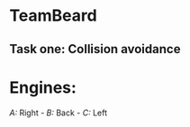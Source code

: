 TeamBeard
=========

Task one: Collision avoidance
-----------------------------

Engines:
========

*A:* Right - *B:* Back - *C:* Left
